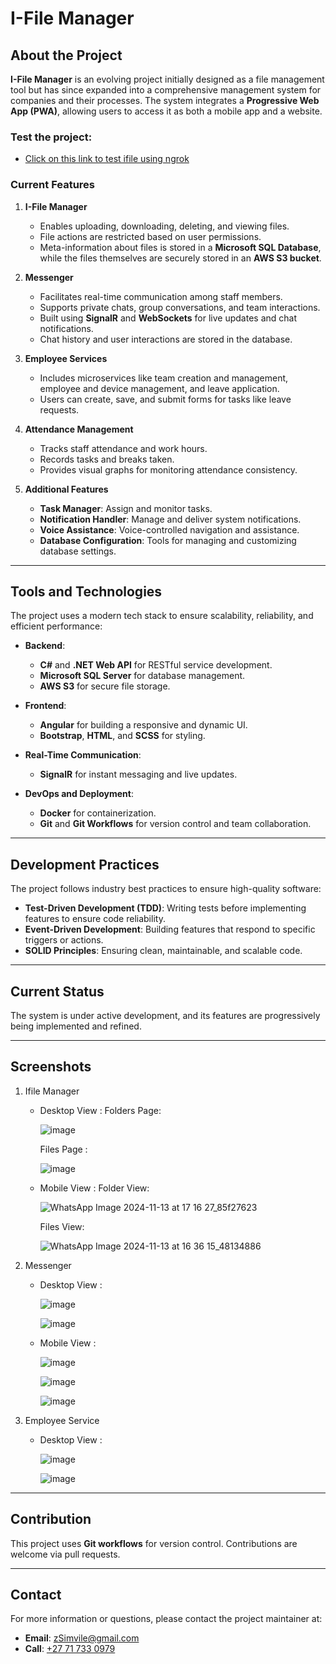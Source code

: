 # I-File Manager

## About the Project

**I-File Manager** is an evolving project initially designed as a file management tool but has since expanded into a comprehensive management system for companies and their processes. The system integrates a **Progressive Web App (PWA)**, allowing users to access it as both a mobile app and a website.

### Test the project:
- [Click on this link to test ifile using ngrok](https://4994-41-114-104-86.ngrok-free.app/home)

### Current Features

1. **I-File Manager**  
   - Enables uploading, downloading, deleting, and viewing files.  
   - File actions are restricted based on user permissions.  
   - Meta-information about files is stored in a **Microsoft SQL Database**, while the files themselves are securely stored in an **AWS S3 bucket**.

2. **Messenger**  
   - Facilitates real-time communication among staff members.  
   - Supports private chats, group conversations, and team interactions.  
   - Built using **SignalR** and **WebSockets** for live updates and chat notifications.  
   - Chat history and user interactions are stored in the database.

3. **Employee Services**  
   - Includes microservices like team creation and management, employee and device management, and leave application.  
   - Users can create, save, and submit forms for tasks like leave requests.  

4. **Attendance Management**  
   - Tracks staff attendance and work hours.  
   - Records tasks and breaks taken.  
   - Provides visual graphs for monitoring attendance consistency.  

5. **Additional Features**  
   - **Task Manager**: Assign and monitor tasks.  
   - **Notification Handler**: Manage and deliver system notifications.  
   - **Voice Assistance**: Voice-controlled navigation and assistance.  
   - **Database Configuration**: Tools for managing and customizing database settings.

---

## Tools and Technologies

The project uses a modern tech stack to ensure scalability, reliability, and efficient performance:

- **Backend**:  
  - **C#** and **.NET Web API** for RESTful service development.  
  - **Microsoft SQL Server** for database management.  
  - **AWS S3** for secure file storage.  

- **Frontend**:  
  - **Angular** for building a responsive and dynamic UI.  
  - **Bootstrap**, **HTML**, and **SCSS** for styling.  

- **Real-Time Communication**:  
  - **SignalR** for instant messaging and live updates.  

- **DevOps and Deployment**:  
  - **Docker** for containerization.  
  - **Git** and **Git Workflows** for version control and team collaboration.

---

## Development Practices

The project follows industry best practices to ensure high-quality software:

- **Test-Driven Development (TDD)**: Writing tests before implementing features to ensure code reliability.  
- **Event-Driven Development**: Building features that respond to specific triggers or actions.  
- **SOLID Principles**: Ensuring clean, maintainable, and scalable code.

---

## Current Status

The system is under active development, and its features are progressively being implemented and refined.

---

## Screenshots

1. Ifile Manager
   - Desktop View :
     Folders Page:
     
     ![image](https://github.com/user-attachments/assets/b9ad6051-292e-43e6-9be5-0ba4f65e96cf)
     
     Files Page :
     
     ![image](https://github.com/user-attachments/assets/3141e714-637d-496c-8659-a2270a4ddc4a)

   - Mobile View :
     Folder View:
     
     ![WhatsApp Image 2024-11-13 at 17 16 27_85f27623](https://github.com/user-attachments/assets/45b41d2e-5df8-46ab-bee4-800efcf006bd)
     
     Files View:
     
     ![WhatsApp Image 2024-11-13 at 16 36 15_48134886](https://github.com/user-attachments/assets/0f6e32f6-2ba7-4142-ada4-62b78c2b8535)

2. Messenger
   - Desktop View :
     
     ![image](https://github.com/user-attachments/assets/0474ea61-f380-44a9-af27-54c93aab1631)
     
     ![image](https://github.com/user-attachments/assets/a5e8dad8-0674-4f65-a1e0-c16288a5fe79)

   - Mobile View :
     
     ![image](https://github.com/user-attachments/assets/6ef2b6c4-c9b7-40f6-9f9e-65c1d4fa51cb)
     
     ![image](https://github.com/user-attachments/assets/5fe63bd5-de87-48cc-a52c-faedf01813e4)
     
     ![image](https://github.com/user-attachments/assets/bcc2dc49-5131-45c7-82f4-ad64c619f6d1)

3. Employee Service
   - Desktop View :
     
     ![image](https://github.com/user-attachments/assets/721de613-cf28-41f0-a4bf-188dbc0ad39a)
     
     ![image](https://github.com/user-attachments/assets/691358fe-6213-441e-a64e-8ea11296ffeb)

---

## Contribution

This project uses **Git workflows** for version control. Contributions are welcome via pull requests.  

---

## Contact

For more information or questions, please contact the project maintainer at:  
- **Email**: [zSimvile@gmail.com](mailto:zSimvile@gmail.com)
- **Call**: [+27 71 733 0979](tel:+27717330979)
